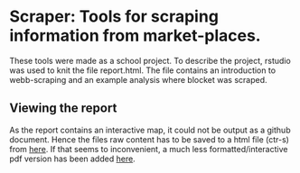 # Scraper: Tools for scraping information from market-places. 
These tools were made as a school project. To describe the project, rstudio was used to knit the file report.html. The file contains an introduction to webb-scraping and an example analysis where blocket was scraped. 

## Viewing the report
As the report contains an interactive map, it could not be output as a github document. Hence the files raw content has to be saved to a html file (ctr-s) from [here](https://raw.githubusercontent.com/TheWorkingBee/Scraper/main/Report/report.html?token=AKXNYFELMG64TJGJTRQZZRTARE4RQ). If that seems to inconvenient, a much less formatted/interactive pdf version has been added [here](https://github.com/TheWorkingBee/Scraper/blob/main/Report/report.pdf).
